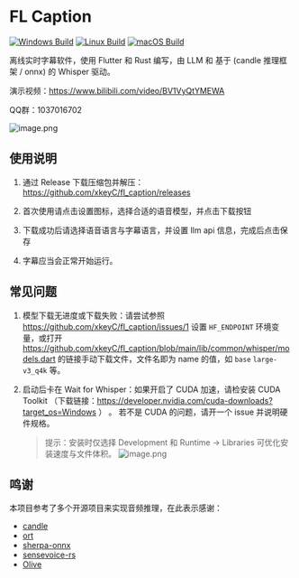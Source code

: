 # FL Caption
[![Windows Build](https://github.com/xkeyC/fl_caption/actions/workflows/windows_build.yml/badge.svg)](https://github.com/xkeyC/fl_caption/actions/workflows/windows_build.yml)
[![Linux Build](https://github.com/xkeyC/fl_caption/actions/workflows/linux_build.yml/badge.svg)](https://github.com/xkeyC/fl_caption/actions/workflows/linux_build.yml)
[![macOS Build](https://github.com/xkeyC/fl_caption/actions/workflows/macos_build.yml/badge.svg)](https://github.com/xkeyC/fl_caption/actions/workflows/macos_build.yml)

离线实时字幕软件，使用 Flutter 和 Rust 编写，由 LLM 和 基于 (candle 推理框架 / onnx) 的 Whisper 驱动。

演示视频：https://www.bilibili.com/video/BV1VyQtYMEWA

QQ群：1037016702

![image.png](https://s2.loli.net/2025/03/15/5PbgI1WYapKt4jR.png)


## 使用说明

1. 通过 Release 下载压缩包并解压：https://github.com/xkeyC/fl_caption/releases

2. 首次使用请点击设置图标，选择合适的语音模型，并点击下载按钮

3. 下载成功后请选择语音语言与字幕语言，并设置 llm api 信息，完成后点击保存

4. 字幕应当会正常开始运行。

## 常见问题

1. 模型下载无进度或下载失败：请尝试参照 https://github.com/xkeyC/fl_caption/issues/1 设置 `HF_ENDPOINT` 环境变量，或打开 https://github.com/xkeyC/fl_caption/blob/main/lib/common/whisper/models.dart 的链接手动下载文件，文件名即为 name 的值，如 `base` `large-v3_q4k` 等。

2. 启动后卡在 Wait for Whisper：如果开启了 CUDA 加速，请检安装 CUDA Toolkit （下载链接：https://developer.nvidia.com/cuda-downloads?target_os=Windows ） 。 若不是 CUDA 的问题，请开一个 issue 并说明硬件规格。
    > 提示：安装时仅选择 Development 和 Runtime -> Libraries 可优化安装速度与文件体积。
    ![image.png](https://s2.loli.net/2025/03/16/dZiXMquhF1YDj2U.png)

## 鸣谢
本项目参考了多个开源项目来实现音频推理，在此表示感谢：

- [candle](https://github.com/huggingface/candle)
- [ort](https://github.com/pykeio/ort)
- [sherpa-onnx](https://github.com/k2-fsa/sherpa-onnx)
- [sensevoice-rs](https://github.com/darkautism/sensevoice-rs)
- [Olive](https://github.com/microsoft/Olive)